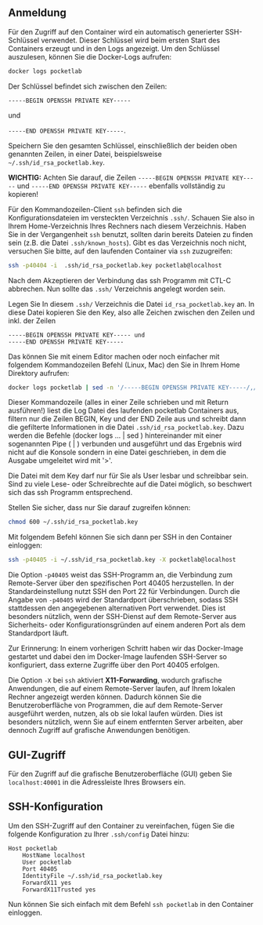 ## Anmeldung

Für den Zugriff auf den Container wird ein automatisch generierter SSH-Schlüssel verwendet. Dieser Schlüssel wird beim ersten Start des Containers erzeugt und in den Logs angezeigt. Um den Schlüssel auszulesen, können Sie die Docker-Logs aufrufen:

```bash
docker logs pocketlab
```

Der Schlüssel befindet sich zwischen den Zeilen:

`-----BEGIN OPENSSH PRIVATE KEY-----`

und

`-----END OPENSSH PRIVATE KEY-----`.

Speichern Sie den gesamten Schlüssel, einschließlich der beiden oben genannten Zeilen, in einer Datei, beispielsweise `~/.ssh/id_rsa_pocketlab.key`.

**WICHTIG:** Achten Sie darauf, die Zeilen `-----BEGIN OPENSSH PRIVATE KEY-----` und `-----END OPENSSH PRIVATE KEY-----` ebenfalls vollständig zu kopieren!

Für den Kommandozeilen-Client `ssh` befinden sich die Konfigurationsdateien im versteckten Verzeichnis `.ssh/`. Schauen Sie also in Ihrem Home-Verzeichnis Ihres Rechners nach diesem Verzeichnis. Haben Sie in der Vergangenheit `ssh` benutzt, sollten darin bereits Dateien zu finden sein (z.B. die Datei `.ssh/known_hosts`). Gibt es das Verzeichnis noch nicht, versuchen Sie bitte, auf den laufenden Container via `ssh` zuzugreifen:

```bash
ssh -p40404 -i  .ssh/id_rsa_pocketlab.key pocketlab@localhost
```

Nach dem Akzeptieren der Verbindung das ssh Programm mit CTL-C abbrechen. Nun sollte das `.ssh/` Verzeichnis angelegt worden sein.

Legen Sie In diesem `.ssh/` Verzeichnis die Datei `id_rsa_pocketlab.key` an. In diese Datei kopieren Sie den Key, also alle Zeichen zwischen den Zeilen und inkl. der Zeilen

```text
-----BEGIN OPENSSH PRIVATE KEY----- und
-----END OPENSSH PRIVATE KEY-----
```

Das können Sie mit einem Editor machen oder noch einfacher mit folgendem Kommandozeilen Befehl (Linux, Mac) den Sie in Ihrem Home Direktory aufrufen:

```bash
docker logs pocketlab | sed -n '/-----BEGIN OPENSSH PRIVATE KEY-----/,/-----END OPENSSH PRIVATE KEY-----/p' > ~/.ssh/id_rsa_pocketlab.key
```

Dieser Kommandozeile (alles in einer Zeile schrieben und mit Return ausführen!) liest die Log Datei des laufenden pocketlab Containers aus, filtern nur die Zeilen BEGIN, Key und der END Zeile aus und schreibt dann die gefilterte Informationen in die Datei `.ssh/id_rsa_pocketlab.key`. Dazu werden die Befehle (docker logs ... | sed ) hintereinander mit einer sogenannten Pipe ( | ) verbunden und ausgeführt und das Ergebnis wird nicht auf die Konsole sondern in eine Datei geschrieben, in dem die Ausgabe umgeleitet wird mit '>'.

Die Datei mit dem Key darf nur für Sie als User lesbar und schreibbar sein. Sind zu viele Lese- oder Schreibrechte auf die Datei möglich, so beschwert sich das ssh Programm entsprechend.

Stellen Sie sicher, dass nur Sie darauf zugreifen können:

```bash
chmod 600 ~/.ssh/id_rsa_pocketlab.key
```

Mit folgendem Befehl können Sie sich dann per SSH in den Container einloggen:

```bash
ssh -p40405 -i ~/.ssh/id_rsa_pocketlab.key -X pocketlab@localhost
```
Die Option `-p40405` weist das SSH-Programm an, die Verbindung zum Remote-Server über den spezifischen Port 40405 herzustellen. In der Standardeinstellung nutzt SSH den Port 22 für Verbindungen. Durch die Angabe von `-p40405` wird der Standardport überschrieben, sodass SSH stattdessen den angegebenen alternativen Port verwendet. Dies ist besonders nützlich, wenn der SSH-Dienst auf dem Remote-Server aus Sicherheits- oder Konfigurationsgründen auf einem anderen Port als dem Standardport läuft.

Zur Erinnerung: In einem vorherigen Schritt haben wir das Docker-Image gestartet und dabei den im Docker-Image laufenden SSH-Server so konfiguriert, dass externe Zugriffe über den Port 40405 erfolgen.

Die Option `-X` bei `ssh` aktiviert **X11-Forwarding**, wodurch grafische Anwendungen, die auf einem Remote-Server laufen, auf Ihrem lokalen Rechner angezeigt werden können. Dadurch können Sie die Benutzeroberfläche von Programmen, die auf dem Remote-Server ausgeführt werden, nutzen, als ob sie lokal laufen würden. Dies ist besonders nützlich, wenn Sie auf einem entfernten Server arbeiten, aber dennoch Zugriff auf grafische Anwendungen benötigen.


## GUI-Zugriff

Für den Zugriff auf die grafische Benutzeroberfläche (GUI) geben Sie `localhost:40001` in die Adressleiste Ihres Browsers ein.

## SSH-Konfiguration

Um den SSH-Zugriff auf den Container zu vereinfachen, fügen Sie die folgende Konfiguration zu Ihrer `.ssh/config` Datei hinzu:

```ssh
Host pocketlab
    HostName localhost
    User pocketlab
    Port 40405
    IdentityFile ~/.ssh/id_rsa_pocketlab.key
    ForwardX11 yes
    ForwardX11Trusted yes
```

Nun können Sie sich einfach mit dem Befehl `ssh pocketlab` in den Container einloggen.